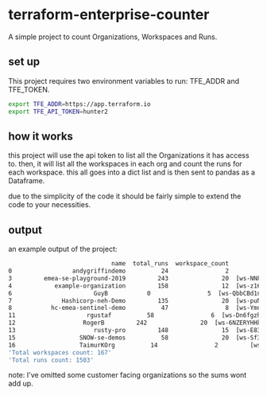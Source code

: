 # terraform-enterprise-counter
A simple project to count Organizations, Workspaces and Runs.

## set up
This project requires two environment variables to run: TFE_ADDR and TFE_TOKEN.

```bash
export TFE_ADDR=https://app.terraform.io
export TFE_API_TOKEN=hunter2
```

## how it works
this project will use the api token to list all the Organizations it has access to. then, it will list all the workspaces in each org and count the runs for each workspace. this all goes into a dict list and is then sent to pandas as a Dataframe.

 due to the simplicity of the code it should be fairly simple to extend the code to your necessities.

## output

an example output of the project:

```bash
                             name  total_runs  workspace_count                                         workspaces
0                 andygriffindemo          24                2         [ws-jiBewknXB6XC4eL7, ws-yuoQbRT5BtS2TpbZ]
3         emea-se-playground-2019         243               20  [ws-NNPCZRmKM6AvB1uE, ws-6LvLRx7uFoDD7Znf, ws-...
4            example-organization         158               12  [ws-z16LcBbm9wSBpF54, ws-r8GQgRHNXaokQvkf, ws-...
6                       GuyB           0                5  [ws-QbbCBd1nsc4bsDtx, ws-ogi7NTCi4A8iRSXn, ws-...
7              Hashicorp-neh-Demo         135               20  [ws-puN8BKm6dXVH7Bpj, ws-5sHR9no187diLzEh, ws-...
8           hc-emea-sentinel-demo          47                8  [ws-YmntZJ3wFaoNNWMs, ws-UXUErKwGzzhgLhTE, ws-...
11                    rgustaf          58                6  [ws-Dn6fgzhkijVUkUkY, ws-j4MitE5HK1wjzMU9, ws-...
12                   RogerB         242               20  [ws-6NZERYHHkuAqAPVx, ws-gdk6qhq7NTAzmV2Q, ws-...
13                      rusty-pro         148               15  [ws-E83Vc5rCnH7M5JQi, ws-uUHkZqKDGqqgxBCL, ws-...
15                  SNOW-se-demos          58               20  [ws-Sf3VSoKyiV99oNSz, ws-yeV4xcoyBLAih77b, ws-...
16                  TaimurKOrg          14                2         [ws-yBoSn5yjEgoygKRm, ws-LSBh19R1agjdDw9n]
'Total workspaces count: 167'
'Total runs count: 1503'
```
note: I've omitted some customer facing organizations so the sums wont add up.



